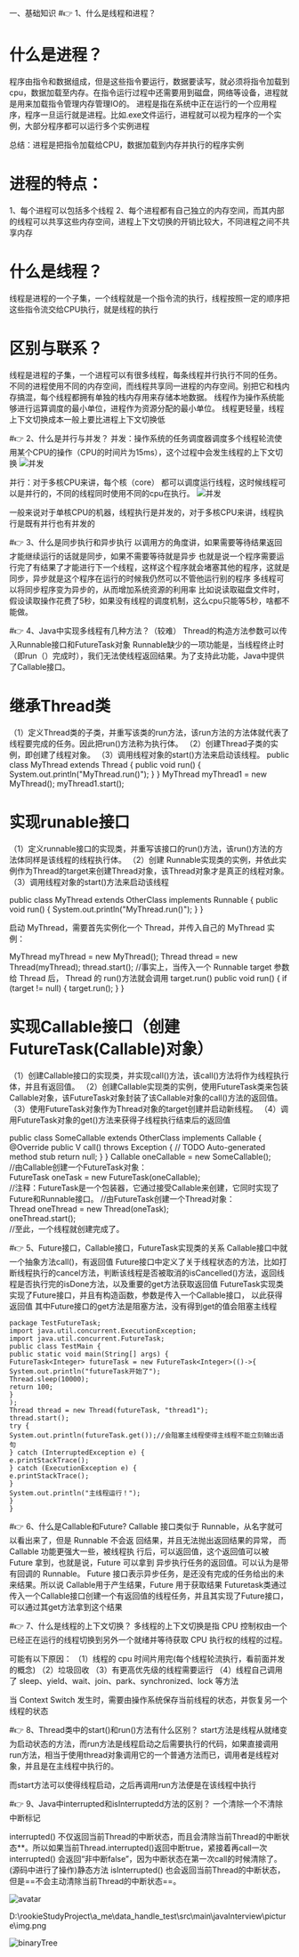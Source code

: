 一、基础知识
#👉 1、什么是线程和进程？
# 什么是进程？
程序由指令和数据组成，但是这些指令要运行，数据要读写，就必须将指令加载到cpu，数据加载至内存。在指令运行过程中还需要用到磁盘，网络等设备，进程就是用来加载指令管理内存管理IO的。
进程是指在系统中正在运行的一个应用程序，程序一旦运行就是进程。比如.exe文件运行，进程就可以视为程序的一个实例，大部分程序都可以运行多个实例进程

总结：进程是把指令加载给CPU，数据加载到内存并执行的程序实例

# 进程的特点：
1、每个进程可以包括多个线程
2、每个进程都有自己独立的内存空间，而其内部的线程可以共享这些内存空间，进程上下文切换的开销比较大，不同进程之间不共享内存

# 什么是线程？
线程是进程的一个子集，一个线程就是一个指令流的执行，线程按照一定的顺序把这些指令流交给CPU执行，就是线程的执行

# 区别与联系？
线程是进程的子集，一个进程可以有很多线程，每条线程并行执行不同的任务。
不同的进程使用不同的内存空间，而线程共享同一进程的内存空间。别把它和栈内存搞混，每个线程都拥有单独的栈内存用来存储本地数据。
线程作为操作系统能够进行运算调度的最小单位，进程作为资源分配的最小单位。
线程更轻量，线程上下文切换成本一般上要比进程上下文切换低

#👉 2、什么是并行与并发？
并发：操作系统的任务调度器调度多个线程轮流使用某个CPU的操作（CPU的时间片为15ms），这个过程中会发生线程的上下文切换
![并发](/src/main/javaInterview/picture/java基础_并发.png)

并行：对于多核CPU来讲，每个核（core） 都可以调度运行线程，这时候线程可以是并行的，不同的线程同时使用不同的cpu在执行。
![并发](/src/main/javaInterview/picture/java基础_并行.png)

一般来说对于单核CPU的机器，线程执行是并发的，对于多核CPU来讲，线程执行是既有并行也有并发的

#👉 3、什么是同步执行和异步执行
以调用方的角度讲，如果需要等待结果返回才能继续运行的话就是同步，如果不需要等待就是异步
也就是说一个程序需要运行完了有结果了才能进行下一个线程，这样这个程序就会堵塞其他的程序，这就是同步，异步就是这个程序在运行的时候我仍然可以不管他运行别的程序
多线程可以将同步程序变为异步的，从而增加系统资源的利用率
比如说读取磁盘文件时，假设读取操作花费了5秒，如果没有线程的调度机制，这么cpu只能等5秒，啥都不能做。

#👉 4、Java中实现多线程有几种方法？（较难）
Thread的构造方法参数可以传入Runnable接口和FutureTask对象
Runnable缺少的一项功能是，当线程终止时（即run（）完成时），我们无法使线程返回结果。为了支持此功能，Java中提供了Callable接口。

# 继承Thread类
（1）定义Thread类的子类，并重写该类的run方法，该run方法的方法体就代表了线程要完成的任务。因此把run()方法称为执行体。
（2）创建Thread子类的实例，即创建了线程对象。
（3）调用线程对象的start()方法来启动该线程。
public class MyThread extends Thread {
public void run() {
System.out.println("MyThread.run()");
}
}
MyThread myThread1 = new MyThread();
myThread1.start();

# 实现runable接口
（1）定义runnable接口的实现类，并重写该接口的run()方法，该run()方法的方法体同样是该线程的线程执行体。
（2）创建 Runnable实现类的实例，并依此实例作为Thread的target来创建Thread对象，该Thread对象才是真正的线程对象。
（3）调用线程对象的start()方法来启动该线程

public class MyThread extends OtherClass implements Runnable {
public void run() {
System.out.println("MyThread.run()");
}
}

启动 MyThread，需要首先实例化一个 Thread，并传入自己的 MyThread 实例：

MyThread myThread = new MyThread();
Thread thread = new Thread(myThread);
thread.start();
//事实上，当传入一个 Runnable target 参数给 Thread 后， Thread 的 run()方法就会调用 target.run() public void run() { if (target != null) { target.run(); } }

# 实现Callable接口（创建FutureTask(Callable)对象）
（1）创建Callable接口的实现类，并实现call()方法，该call()方法将作为线程执行体，并且有返回值。
（2）创建Callable实现类的实例，使用FutureTask类来包装Callable对象，该FutureTask对象封装了该Callable对象的call()方法的返回值。
（3）使用FutureTask对象作为Thread对象的target创建并启动新线程。
（4）调用FutureTask对象的get()方法来获得子线程执行结束后的返回值

public class SomeCallable<V> extends OtherClass implements Callable<V> {
@Override
public V call() throws Exception {
// TODO Auto-generated method stub
return null;
}
}
Callable<V> oneCallable = new SomeCallable<V>();   
//由Callable<Integer>创建一个FutureTask<Integer>对象：   
FutureTask<V> oneTask = new FutureTask<V>(oneCallable);   
//注释：FutureTask<Integer>是一个包装器，它通过接受Callable<Integer>来创建，它同时实现了Future和Runnable接口。
//由FutureTask<Integer>创建一个Thread对象：   
Thread oneThread = new Thread(oneTask);   
oneThread.start();   
//至此，一个线程就创建完成了。

#👉 5、Future接口，Callable接口，FutureTask实现类的关系
Callable接口中就一个抽象方法call()，有返回值
Future接口中定义了关于线程状态的方法，比如打断线程执行的cancel方法，判断该线程是否被取消的isCancelled()方法，返回线程是否执行完的isDone方法，以及重要的get方法获取返回值
FutureTask实现类实现了Future接口，并且有构造函数，参数是传入一个Callable接口，
以此获得返回值
其中Future接口的get方法是阻塞方法，没有得到get的值会阻塞主线程

```
package TestFutureTask;
import java.util.concurrent.ExecutionException;
import java.util.concurrent.FutureTask;
public class TestMain {
public static void main(String[] args) {
FutureTask<Integer> futureTask = new FutureTask<Integer>(()->{
System.out.println("futureTask开始了");
Thread.sleep(10000);
return 100;
}
);
Thread thread = new Thread(futureTask, "thread1");
thread.start();
try {
System.out.println(futureTask.get());//会阻塞主线程使得主线程不能立刻输出语句
} catch (InterruptedException e) {
e.printStackTrace();
} catch (ExecutionException e) {
e.printStackTrace();
}
System.out.println("主线程运行！");
}
}
```
#👉 6、什么是Callable和Future?
Callable 接口类似于 Runnable，从名字就可以看出来了，但是 Runnable 不会返 回结果，并且无法抛出返回结果的异常，
而 Callable 功能更强大一些，被线程执 行后，可以返回值，这个返回值可以被 Future 拿到，也就是说，Future 可以拿到 异步执行任务的返回值。可以认为是带有回调的 Runnable。
Future 接口表示异步任务，是还没有完成的任务给出的未来结果。所以说 Callable用于产生结果，Future 用于获取结果
Futuretask类通过传入一个Callable接口创建一个有返回值的线程任务，并且其实现了Future接口，可以通过其get方法拿到这个结果

#👉 7、什么是线程的上下文切换？
多线程的上下文切换是指 CPU 控制权由一个已经正在运行的线程切换到另外一个就绪并等待获取 CPU 执行权的线程的过程。

可能有以下原因：
（1）线程的 cpu 时间片用完(每个线程轮流执行，看前面并发的概念)
（2）垃圾回收
（3）有更高优先级的线程需要运行
（4）线程自己调用了 sleep、yield、wait、join、park、synchronized、lock 等方法

当 Context Switch 发生时，需要由操作系统保存当前线程的状态，并恢复另一个线程的状态

#👉 8、Thread类中的start()和run()方法有什么区别？
start方法是线程从就绪变为启动状态的方法，而run方法是线程启动之后需要执行的代码，如果直接调用run方法，相当于使用thread对象调用它的一个普通方法而已，调用者是线程对象，并且是在主线程中执行的。

而start方法可以使得线程启动，之后再调用run方法便是在该线程中执行

#👉 9、Java中interrupted和isInterruptedd方法的区别？
一个清除一个不清除中断标记

interrupted() 不仅返回当前Thread的中断状态，而且会清除当前Thread的中断状态**。所以如果当前Thread.interrupted()返回中断true，紧接着再call一次interrupted() 会返回“非中断false”，因为中断状态在第一次call的时候清除了。(源码中进行了操作)静态方法
isInterrupted() 也会返回当前Thread的中断状态，但是==不会主动清除当前Thread的中断状态==。















![avatar](/src/main/javaInterview/picture/java基础_并发.png)

D:\rookieStudyProject\a_me\data_handle_test\src\main\javaInterview\picture\img.png





![binaryTree](/picture/你好.png "binaryTree")
